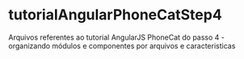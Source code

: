 # tutorialAngularPhoneCatStep4
Arquivos referentes  ao tutorial AngularJS PhoneCat do passo 4 - organizando módulos e  componentes por arquivos e caracteristicas
